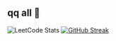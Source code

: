 ## qq all 👋

<!--
**vgbhj/vgbhj** is a ✨ _special_ ✨ repository because its `README.md` (this file) appears on your GitHub profile.

Here are some ideas to get you started:

- 🔭 I’m currently working on ...
- 🌱 I’m currently learning ...
- 👯 I’m looking to collaborate on ...
- 🤔 I’m looking for help with ...
- 💬 Ask me about ...
- 📫 How to reach me: ...
- 😄 Pronouns: ...
- ⚡ Fun fact: ...
-->

![LeetCode Stats](https://leetcard.jacoblin.cool/VgbHj?theme=dark&font=JetBrains%20Mono)
[![GitHub Streak](https://streak-stats.demolab.com?user=vgbhj&theme=dark&hide_border=true)](https://git.io/streak-stats)
